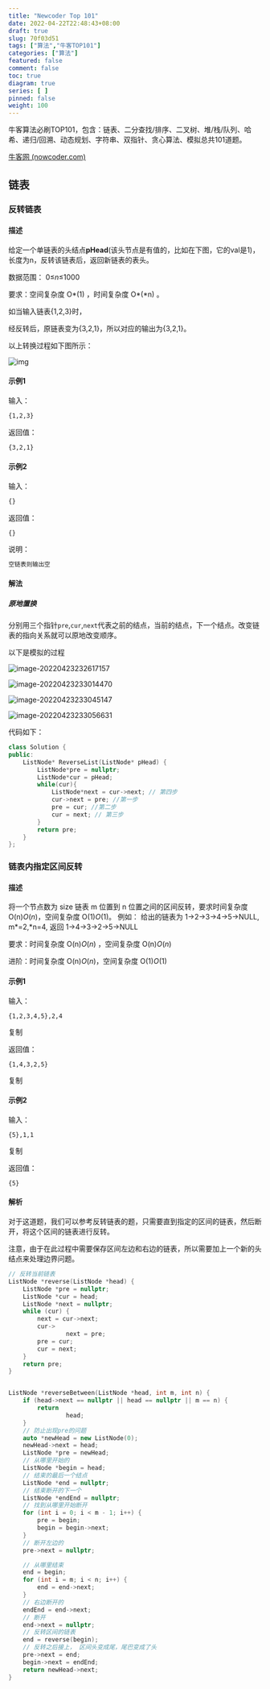 ```yaml
---
title: "Newcoder Top 101"
date: 2022-04-22T22:48:43+08:00
draft: true
slug: 70f03d51
tags: ["算法","牛客TOP101"]
categories: ["算法"]
featured: false 
comment: false 
toc: true 
diagram: true 
series: [ ] 
pinned: false
weight: 100
---
```


牛客算法必刷TOP101，包含：链表、二分查找/排序、二叉树、堆/栈/队列、哈希、递归/回溯、动态规划、字符串、双指针、贪心算法、模拟总共101道题。

[牛客网 (nowcoder.com)](https://www.nowcoder.com/exam/oj?page=1&tab=算法篇&topicId=295)

<!--more-->

## 链表

### 反转链表

#### 描述

给定一个单链表的头结点**pHead**(该头节点是有值的，比如在下图，它的val是1)，长度为n，反转该链表后，返回新链表的表头。

数据范围： 0≤*n*≤1000

要求：空间复杂度 O*(1) ，时间复杂度 O*(*n) 。

如当输入链表{1,2,3}时，

经反转后，原链表变为{3,2,1}，所以对应的输出为{3,2,1}。

以上转换过程如下图所示：

![img](index/4A47A0DB6E60853DEDFCFDF08A5CA249.png)

#### 示例1

输入：

```tex
{1,2,3}
```

返回值：

```tex
{3,2,1}	
```

#### 示例2

输入：

```tex
{}
```

返回值：

```
{}
```

说明：

```tex
空链表则输出空                  
```

#### 解法

##### 原地置换

分别用三个指针`pre`,`cur`,`next`代表之前的结点，当前的结点，下一个结点。改变链表的指向关系就可以原地改变顺序。

以下是模拟的过程

![image-20220423232617157](index/image-20220423232617157.png)

![image-20220423233014470](index/image-20220423233014470.png)

![image-20220423233045147](index/image-20220423233045147.png)

![image-20220423233056631](index/image-20220423233056631.png)

代码如下：

```c++
class Solution {
public:
    ListNode* ReverseList(ListNode* pHead) {
        ListNode*pre = nullptr;
        ListNode*cur = pHead;
        while(cur){
            ListNode*next = cur->next; // 第四步
            cur->next = pre; //第一步
            pre = cur; //第二步
            cur = next; // 第三步
        }
        return pre;
    }
};
```

### 链表内指定区间反转

#### 描述

将一个节点数为 size 链表 m 位置到 n 位置之间的区间反转，要求时间复杂度 O(n)*O*(*n*)，空间复杂度 O(1)*O*(1)。
例如：
给出的链表为 1→2→3→4→5→NULL, m*=2,*n=4,
返回 1→4→3→2→5→NULL

要求：时间复杂度 O(n)*O*(*n*) ，空间复杂度 O(n)*O*(*n*)

进阶：时间复杂度 O(n)*O*(*n*)，空间复杂度 O(1)*O*(1)

#### 示例1

输入：

```
{1,2,3,4,5},2,4
```

复制

返回值：

```
{1,4,3,2,5}
```

复制

#### 示例2

输入：

```
{5},1,1
```

复制

返回值：

```
{5}
```

#### 解析

对于这道题，我们可以参考反转链表的题，只需要直到指定的区间的链表，然后断开，将这个区间的链表进行反转。

注意，由于在此过程中需要保存区间左边和右边的链表，所以需要加上一个新的头结点来处理边界问题。

```c++
// 反转当前链表
ListNode *reverse(ListNode *head) {
    ListNode *pre = nullptr;
    ListNode *cur = head;
    ListNode *next = nullptr;
    while (cur) {
        next = cur->next;
        cur->
                next = pre;
        pre = cur;
        cur = next;
    }
    return pre;
}


ListNode *reverseBetween(ListNode *head, int m, int n) {
    if (head->next == nullptr || head == nullptr || m == n) {
        return
                head;
    }
    // 防止出现pre的问题
    auto *newHead = new ListNode(0);
    newHead->next = head;
    ListNode *pre = newHead;
    // 从哪里开始的
    ListNode *begin = head;
    // 结束的最后一个结点
    ListNode *end = nullptr;
    // 结束断开的下一个
    ListNode *endEnd = nullptr;
    // 找到从哪里开始断开
    for (int i = 0; i < m - 1; i++) {
        pre = begin;
        begin = begin->next;
    }
    // 断开左边的
    pre->next = nullptr;

    // 从哪里结束
    end = begin;
    for (int i = m; i < n; i++) {
        end = end->next;
    }
    // 右边断开的
    endEnd = end->next;
    // 断开
    end->next = nullptr;
    // 反转区间的链表
    end = reverse(begin);
    // 反转之后接上， 区间头变成尾，尾巴变成了头
    pre->next = end;
    begin->next = endEnd;
    return newHead->next;
}

```

